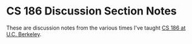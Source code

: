 # CS 186 Discussion Section Notes

These are discussion notes from the various times I've taught [CS 186 at U.C. Berkeley](http://berkeleycs186.net).
